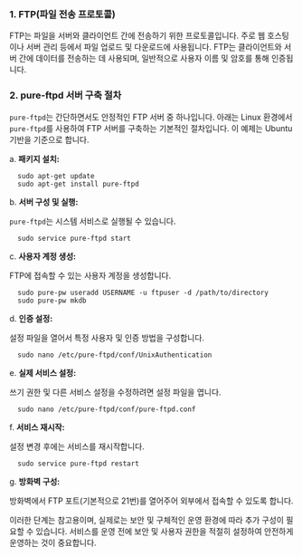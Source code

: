 ### 1. FTP(파일 전송 프로토콜)
FTP는 파일을 서버와 클라이언트 간에 전송하기 위한 프로토콜입니다. 주로 웹 호스팅이나 서버 관리 등에서 파일 업로드 및 다운로드에 사용됩니다. FTP는 클라이언트와 서버 간에 데이터를 전송하는 데 사용되며, 일반적으로 사용자 이름 및 암호를 통해 인증됩니다.

### 2. pure-ftpd 서버 구축 절차
`pure-ftpd`는 간단하면서도 안정적인 FTP 서버 중 하나입니다. 아래는 Linux 환경에서 `pure-ftpd`를 사용하여 FTP 서버를 구축하는 기본적인 절차입니다. 이 예제는 Ubuntu 기반을 기준으로 합니다.

   a. **패키지 설치:**

      
      sudo apt-get update
      sudo apt-get install pure-ftpd
      

   b. **서버 구성 및 실행:**

`pure-ftpd`는 시스템 서비스로 실행될 수 있습니다.
      
      sudo service pure-ftpd start
      

   c. **사용자 계정 생성:**

FTP에 접속할 수 있는 사용자 계정을 생성합니다.
      
      sudo pure-pw useradd USERNAME -u ftpuser -d /path/to/directory
      sudo pure-pw mkdb
     

   d. **인증 설정:**

설정 파일을 열어서 특정 사용자 및 인증 방법을 구성합니다.
      
      sudo nano /etc/pure-ftpd/conf/UnixAuthentication
      

   e. **실제 서비스 설정:**

쓰기 권한 및 다른 서비스 설정을 수정하려면 설정 파일을 엽니다.
      
      sudo nano /etc/pure-ftpd/conf/pure-ftpd.conf
      

   f. **서비스 재시작:**

설정 변경 후에는 서비스를 재시작합니다.
      
      sudo service pure-ftpd restart
      

   g. **방화벽 구성:**

방화벽에서 FTP 포트(기본적으로 21번)를 열어주어 외부에서 접속할 수 있도록 합니다.

   이러한 단계는 참고용이며, 실제로는 보안 및 구체적인 운영 환경에 따라 추가 구성이 필요할 수 있습니다. 서비스를 운영 전에 보안 및 사용자 권한을 적절히 설정하여 안전하게 운영하는 것이 중요합니다.